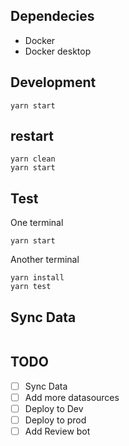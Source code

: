 
## Dependecies
- Docker
- Docker desktop

## Development

```
yarn start
```

## restart
```
yarn clean
yarn start
```

## Test
One terminal
```
yarn start
```

Another terminal
```
yarn install
yarn test
```


## Sync Data
```
```

## TODO
- [ ] Sync Data
- [ ] Add more datasources
- [ ] Deploy to Dev
- [ ] Deploy to prod
- [ ] Add Review bot